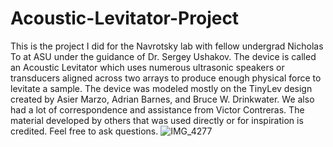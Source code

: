 # Acoustic-Levitator-Project
This is the project I did for the Navrotsky lab with fellow undergrad Nicholas To at ASU under the guidance of Dr. Sergey Ushakov. The device is called an Acoustic Levitator which uses numerous ultrasonic speakers or transducers aligned across two arrays to produce enough physical force to levitate a sample. The device was modeled mostly on the TinyLev design created by Asier Marzo,  Adrian Barnes, and Bruce W. Drinkwater. We also had a lot of correspondence and assistance from Victor Contreras. The material developed by others that was used directly or for inspiration is credited. Feel free to ask questions. 
![IMG_4277](https://user-images.githubusercontent.com/106931722/176330821-739d224e-7aa1-48a0-ab3c-bb008ceb2b09.jpg)
